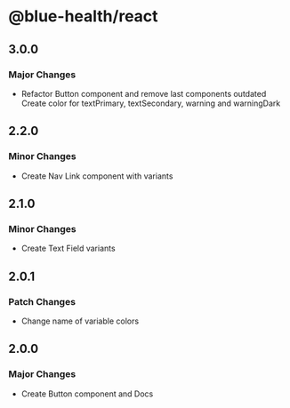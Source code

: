 # @blue-health/react

## 3.0.0

### Major Changes

- Refactor Button component and remove last components outdated
  Create color for textPrimary, textSecondary, warning and warningDark

## 2.2.0

### Minor Changes

- Create Nav Link component with variants

## 2.1.0

### Minor Changes

- Create Text Field variants

## 2.0.1

### Patch Changes

- Change name of variable colors

## 2.0.0

### Major Changes

- Create Button component and Docs
